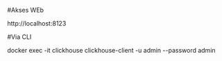 #Akses WEb


http://localhost:8123


#Via CLI


docker exec -it clickhouse clickhouse-client -u admin --password admin
